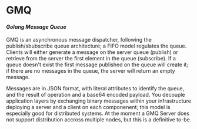 # GMQ
#### _Golang Message Queue_

GMQ is an asynchronous message dispatcher, following the publish/sbubscribe queue architecture; a FIFO model regulates the queue.
Clients will either generate a message on the server queue (publish) or retrieve from the server the first element in the queue (subscribe).
If a queue doesn't exist the first message published on the queue will create it; if there are no messages in the queue, the server will return an empty message.

Messages are in JSON format, with literal attributes to identify the queue, and the result of operation and a base64 encoded payload.
You decouple application layers by exchanging binary messages within your infrastructure deploying a server and a client on each componenent; this model is especially good for distributed systems.
At the moment a GMQ Server does not support distribution accross multiple nodes, but this is a definitive to-be.
